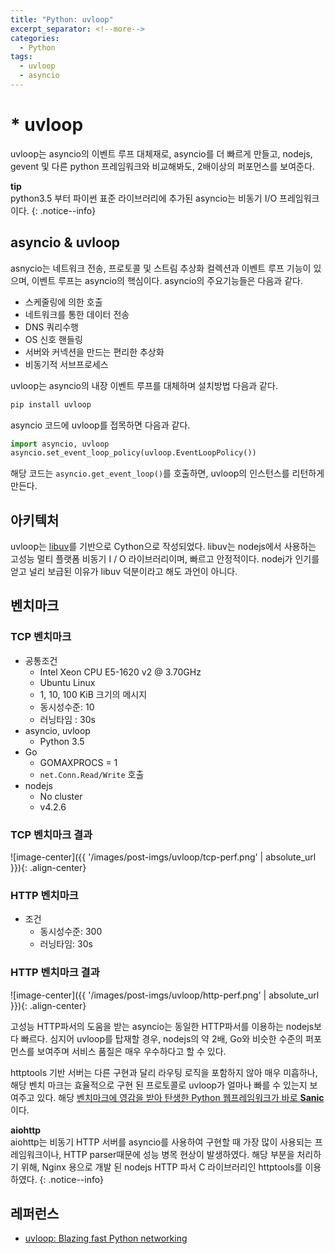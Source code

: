 ```yaml
---
title: "Python: uvloop"
excerpt_separator: <!--more-->
categories:
  - Python 
tags: 
  - uvloop 
  - asyncio 
---
```

# * uvloop
uvloop는 asyncio의 이벤트 루프 대체재로,  asyncio를 더 빠르게 만들고,  nodejs, gevent 및 다른 python 프레임워크와 비교해봐도, 2배이상의 퍼포먼스를 보여준다.

**tip**<br/>
python3.5 부터 파이썬 표준 라이브러리에 추가된 asyncio는 비동기 I/O 프레임워크이다.
{: .notice--info}

## asyncio & uvloop
asnycio는 네트워크 전송, 프로토콜 및 스트림 추상화 컬렉션과 이벤트 루프 기능이 있으며, 이벤트 루프는 asyncio의 핵심이다. asyncio의 주요기능들은 다음과 같다.
- 스케줄링에 의한 호출
- 네트워크를 통한 데이터 전송
- DNS 쿼리수행
- OS 신호 핸들링
- 서버와 커넥션을 만드는 편리한 추상화
- 비동기적 서브프로세스
 
uvloop는 asyncio의 내장 이벤트 루프를 대체하며 설치방법 다음과 같다.
```bash
pip install uvloop
```
asyncio 코드에 uvloop를 접목하면 다음과 같다.
```python
import asyncio, uvloop
asyncio.set_event_loop_policy(uvloop.EventLoopPolicy())
```
해당 코드는 `asyncio.get_event_loop()`를 호출하면, uvloop의 인스턴스를 리턴하게 만든다.

## 아키텍처 
uvloop는 [libuv](http://libuv.org/)를 기반으로 Cython으로 작성되었다.
libuv는 nodejs에서 사용하는 고성능 멀티 플랫폼 비동기 I / O 라이브러리이며, 빠르고 안정적이다. nodej가 인기를 얻고 널리 보급된 이유가 libuv 덕분이라고 해도 과언이 아니다.

## 벤치마크
### TCP 벤치마크
- 공통조건
    - Intel Xeon CPU E5-1620 v2 @ 3.70GHz
    - Ubuntu Linux
    - 1, 10, 100 KiB 크기의 메시지
    - 동시성수준: 10
    - 러닝타임 : 30s
- asyncio, uvloop
    - Python 3.5
- Go
    - GOMAXPROCS = 1
    - `net.Conn.Read/Write` 호출
- nodejs
    - No cluster
    - v4.2.6

### TCP 벤치마크 결과
![image-center]({{ '/images/post-imgs/uvloop/tcp-perf.png' | absolute_url }}){: .align-center}

### HTTP 벤치마크
- 조건
    - 동시성수준: 300
    - 러닝타임: 30s

### HTTP 벤치마크 결과
![image-center]({{ '/images/post-imgs/uvloop/http-perf.png' | absolute_url }}){: .align-center}

고성능 HTTP파서의 도움을 받는 asyncio는 동일한 HTTP파서를 이용하는 nodejs보다 빠르다. 심지어 uvloop를 탑재할 경우, nodejs의 약 2배,  Go와 비슷한 수준의 퍼포먼스를 보여주며 서비스 품질은 매우 우수하다고 할 수 있다.

httptools 기반 서버는 다른 구현과 달리 라우팅 로직을 포함하지 않아 매우 미흡하나, 해당 벤치 마크는 효율적으로 구현 된 프로토콜로 uvloop가 얼마나 빠를 수 있는지 보여주고 있다. 해당 <U>벤치마크에 영감을 받아 탄생한 Python 웹프레임워크가 바로 **Sanic**</U>이다.

**aiohttp**<br/>
aiohttp는 비동기 HTTP 서버를 asyncio를 사용하여 구현할 때 가장 많이 사용되는 프레임워크이나, HTTP parser때문에 성능 병목 현상이 발생하였다. 해당 부분을 처리하기 위해, Nginx 용으로 개발 된 nodejs HTTP 파서 C 라이브러리인 httptools를 이용하였다.
{: .notice--info}

## 레퍼런스
- [uvloop: Blazing fast Python networking](https://magic.io/blog/uvloop-blazing-fast-python-networking/)

